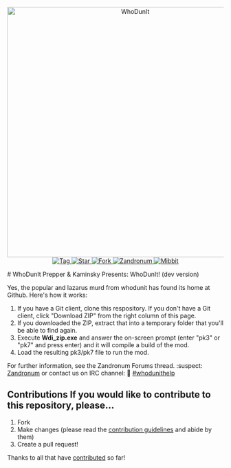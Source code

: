 <p align="center"> <img alt="WhoDunIt" src="https://raw.githubusercontent.com/prepper25/WhoDunIt/master/Whodunit_Beta/Graphics/WDIMAIN.png" width="580">
<br>
<a href="https://github.com/Kamenschy/WhoDunit/tags">
<img src="https://img.shields.io/github/tag/Kamenschy/WhoDunit.svg?label=%20tag%20" alt="Tag">
</a>
<a href="https://github.com/Kamenschy/WhoDunit/stargazers">
<img src="http://github-svg-buttons.herokuapp.com/star.svg?user=Kamenschy&repo=WhoDunit&style=flat&background=007ec6" alt="Star">
</a>
<a href="http://github.com/Kamenschy/WhoDunit/fork">
<img src="http://github-svg-buttons.herokuapp.com/fork.svg?user=Kamenschy&repo=WhoDunit&style=flat&background=007ec6" alt="Fork">
</a> 
<a href="https://zandronum.com/forum/viewtopic.php?f=58&t=123&hilit=whodunit+finally">
<img src="https://img.shields.io/badge/Forum%20-zandronum-brightgreen.svg" alt="Zandronum">
</a>
<a href="https://chat.mibbit.com/?server=irc.zandronum.com&channel=%23whodunithelp">
<img src="https://img.shields.io/badge/chat-mibbit-brightgreen.svg" alt="Mibbit">
</a> 
</p>
# WhoDunIt
Prepper & Kaminsky Presents: WhoDunIt! (dev version)

Yes, the popular and lazarus murd from whodunit has found its home at Github. Here's how it works:

1. If you have a Git client, clone this respository. If you don't have a Git client, click "Download ZIP" from the right column of this page.
2. If you downloaded the ZIP, extract that into a temporary folder that you'll be able to find again.
3. Execute **Wdi_zip.exe** and answer the on-screen prompt (enter "pk3" or "pk7" and press enter) and it will compile a build of the mod.
4. Load the resulting pk3/pk7 file to run the mod.

For further information, see the Zandronum Forums thread. :suspect: [Zandronum](https://zandronum.com/forum/viewtopic.php?f=58&t=123&hilit=whodunit+finally)
or contact us on IRC channel: :busts_in_silhouette: [#whodunithelp](https://chat.mibbit.com/?server=irc.zandronum.com&channel=%23whodunithelp)

## Contributions If you would like to contribute to this repository, please... 
1. Fork 
2. Make changes (please read the [contribution guidelines](./.github/CONTRIBUTING.md) and abide by them) 
3. Create a pull request!

Thanks to all that have [contributed](./Whodunit_Beta/Credits/CREDITS.TXT) so far!
